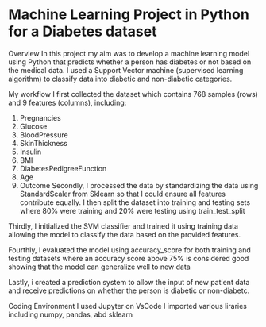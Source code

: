# Machine Learning Project in Python for a Diabetes dataset
Overview
In this project my aim was to develop a machine learning model using Python that predicts whether a person has diabetes or not based on the medical data.
I used a Support Vector machine (supervised learning algorithm) to classify data into diabetic and non-diabetic categories.

My workflow
I first collected the dataset which contains 768 samples (rows) and 9 features (columns), including:
1. Pregnancies
2. Glucose
3. BloodPressure
4. SkinThickness
5. Insulin
6. BMI
7. DiabetesPedigreeFunction
8. Age
9. Outcome
Secondly, I processed the data by standardizing the data using StandardScaler from Sklearn so that I could ensure all features contribute equally.
I then split the dataset into training and testing sets where 80% were training and 20% were testing using train_test_split

Thirdly, I initialized the SVM classifier and trained it using training data allowing the model to classify the data based on the provided features.

Fourthly, I evaluated the model using accuracy_score for both training and testing datasets where an accuracy score above 75% is considered good showing that the model can generalize well to new data

Lastly, i created a prediction system to allow the input of new patient data and receive predictions on whether the person is diabetic or non-diabetc.

Coding Environment
I used Jupyter on VsCode
I imported various liraries including numpy, pandas, abd sklearn


